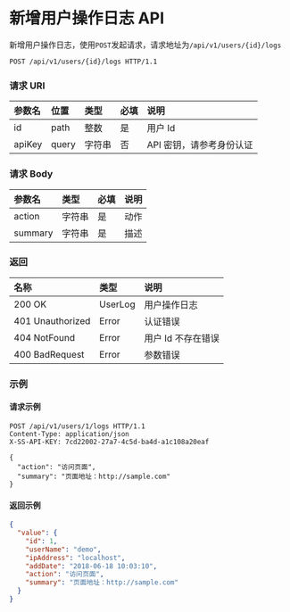 # 新增用户操作日志 API

新增用户操作日志，使用`POST`发起请求，请求地址为`/api/v1/users/{id}/logs`

```
POST /api/v1/users/{id}/logs HTTP/1.1
```

### 请求 URI

|参数名	|位置	|类型	|必填	|说明|
| :----- | :----- | :----- | :----- | :----- |
|id	|path	|整数|	是|	用户 Id|
|apiKey|	query	|字符串|	否	|API 密钥，请参考身份认证|

### 请求 Body

| 参数名 | 类型 | 必填 | 说明 |
| :----- | :----- | :----- | :----- |
|action	|字符串	|是	|动作|
|summary	|字符串	|是	|描述|


### 返回

| 名称 | 类型 | 说明 |
| :----- | :----- | :----- |
|200 OK	|UserLog	|用户操作日志|
|401 Unauthorized	|Error	|认证错误|
|404 NotFound	|Error|	用户 Id 不存在错误|
|400 BadRequest	|Error	|参数错误|

### 示例

#### 请求示例

```
POST /api/v1/users/1/logs HTTP/1.1
Content-Type: application/json
X-SS-API-KEY: 7cd22002-27a7-4c5d-ba4d-a1c108a20eaf

{
  "action": "访问页面",
  "summary": "页面地址：http://sample.com"
}
```

#### 返回示例

```json
{
  "value": {
    "id": 1,
    "userName": "demo",
    "ipAddress": "localhost",
    "addDate": "2018-06-18 10:03:10",
    "action": "访问页面",
    "summary": "页面地址：http://sample.com"
  }
}
```